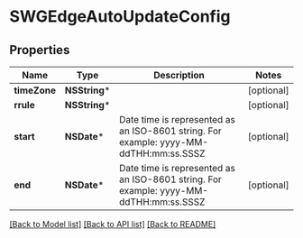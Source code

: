 # SWGEdgeAutoUpdateConfig

## Properties
Name | Type | Description | Notes
------------ | ------------- | ------------- | -------------
**timeZone** | **NSString*** |  | [optional] 
**rrule** | **NSString*** |  | [optional] 
**start** | **NSDate*** | Date time is represented as an ISO-8601 string. For example: yyyy-MM-ddTHH:mm:ss.SSSZ | [optional] 
**end** | **NSDate*** | Date time is represented as an ISO-8601 string. For example: yyyy-MM-ddTHH:mm:ss.SSSZ | [optional] 

[[Back to Model list]](../README.md#documentation-for-models) [[Back to API list]](../README.md#documentation-for-api-endpoints) [[Back to README]](../README.md)


